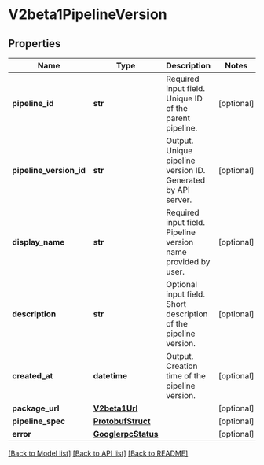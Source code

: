# V2beta1PipelineVersion

## Properties
Name | Type | Description | Notes
------------ | ------------- | ------------- | -------------
**pipeline_id** | **str** | Required input field. Unique ID of the parent pipeline. | [optional] 
**pipeline_version_id** | **str** | Output. Unique pipeline version ID. Generated by API server. | [optional] 
**display_name** | **str** | Required input field. Pipeline version name provided by user. | [optional] 
**description** | **str** | Optional input field. Short description of the pipeline version. | [optional] 
**created_at** | **datetime** | Output. Creation time of the pipeline version. | [optional] 
**package_url** | [**V2beta1Url**](V2beta1Url.md) |  | [optional] 
**pipeline_spec** | [**ProtobufStruct**](ProtobufStruct.md) |  | [optional] 
**error** | [**GooglerpcStatus**](GooglerpcStatus.md) |  | [optional] 

[[Back to Model list]](../README.md#documentation-for-models) [[Back to API list]](../README.md#documentation-for-api-endpoints) [[Back to README]](../README.md)


